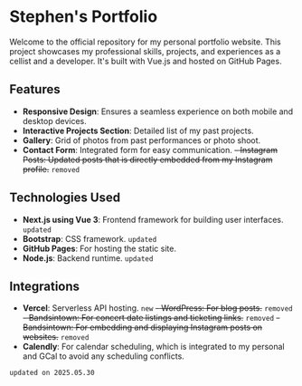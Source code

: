 # Stephen's Portfolio

Welcome to the official repository for my personal portfolio website. This project showcases my professional skills, projects, and experiences as a cellist and a developer. It's built with Vue.js and hosted on GitHub Pages.

## Features

- **Responsive Design**: Ensures a seamless experience on both mobile and desktop devices.
- **Interactive Projects Section**: Detailed list of my past projects.
- **Gallery**: Grid of photos from past performances or photo shoot.
- **Contact Form**: Integrated form for easy communication.
~~- Instagram Posts: Updated posts that is directly embedded from my Instagram profile.~~ `removed`

## Technologies Used

- **Next.js using Vue 3**: Frontend framework for building user interfaces. `updated`
- **Bootstrap**: CSS framework. `updated`
- **GitHub Pages**: For hosting the static site.
- **Node.js**: Backend runtime. `updated`

## Integrations

- **Vercel**: Serverless API hosting. `new`
~~- WordPress: For blog posts.~~ `removed`
~~- Bandsintown: For concert date listings and ticketing links.~~ `removed`
~~- Bandsintown: For embedding and displaying Instagram posts on websites.~~ `removed`
- **Calendly**: For calendar scheduling, which is integrated to my personal and GCal to avoid any scheduling conflicts.

`updated on 2025.05.30`
